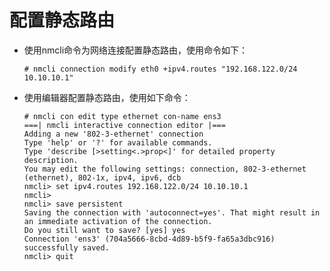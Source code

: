 # 配置静态路由<a name="ZH-CN_TOPIC_0183005788"></a>

-   使用nmcli命令为网络连接配置静态路由，使用命令如下：

    ```
    # nmcli connection modify eth0 +ipv4.routes "192.168.122.0/24 10.10.10.1"
    ```


-   使用编辑器配置静态路由，使用如下命令：

    ```
    # nmcli con edit type ethernet con-name ens3
    ===| nmcli interactive connection editor |===
    Adding a new '802-3-ethernet' connection
    Type 'help' or '?' for available commands.
    Type 'describe [>setting<.>prop<]' for detailed property description.
    You may edit the following settings: connection, 802-3-ethernet (ethernet), 802-1x, ipv4, ipv6, dcb
    nmcli> set ipv4.routes 192.168.122.0/24 10.10.10.1
    nmcli>
    nmcli> save persistent
    Saving the connection with 'autoconnect=yes'. That might result in an immediate activation of the connection.
    Do you still want to save? [yes] yes
    Connection 'ens3' (704a5666-8cbd-4d89-b5f9-fa65a3dbc916) successfully saved.
    nmcli> quit
    ```


